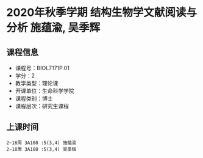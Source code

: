 # 2020年秋季学期 结构生物学文献阅读与分析 施蕴渝, 吴季辉






## 课程信息

- 课程号：BIOL7171P.01
- 学分：2
- 教学类型：理论课
- 开课单位：生命科学学院
- 课程类别：博士
- 课程层次：研究生课程

## 上课时间

```
2~18周 3A108 :5(3,4) 施蕴渝
2~18周 3A108 :5(3,4) 吴季辉
```

